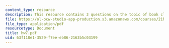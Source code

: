 ```yaml
---
content_type: resource
description: This resource contains 3 questions on the topic of book clubs.
file: https://ol-ocw-studio-app-production.s3.amazonaws.com/courses/21h-418-from-print-to-digital-technologies-of-the-word-1450-present-fall-2005/63f118e13529f7eeeb862163b5c03199_hw7.pdf
file_type: application/pdf
resourcetype: Document
title: hw7.pdf
uid: 63f118e1-3529-f7ee-eb86-2163b5c03199
---
```

